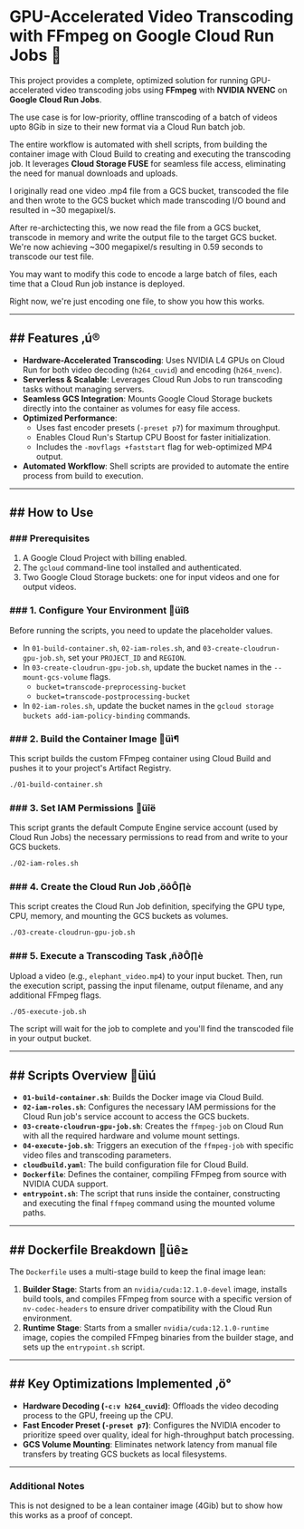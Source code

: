 # GPU-Accelerated Video Transcoding with FFmpeg on Google Cloud Run Jobs 🚀

This project provides a complete, optimized solution for running GPU-accelerated video transcoding jobs using
**FFmpeg** with **NVIDIA NVENC** on **Google Cloud Run Jobs**.

The use case is for low-priority, offline transcoding of a batch of videos upto 8Gib in size to their new format via a Cloud Run batch job.

The entire workflow is automated with shell scripts, from building the container image with Cloud Build to creating and executing the transcoding job. It leverages **Cloud Storage FUSE** for seamless file access, eliminating the need for manual downloads and uploads.

I originally read one video .mp4 file from a GCS bucket, transcoded the file and then wrote to the GCS bucket which made transcoding I/O bound and
resulted in ~30 megapixel/s.

After re-archictecting this, we now read the file from a GCS bucket, transcode in memory and write the output file to the target GCS bucket.
We're now achieving ~300 megapixel/s resulting in 0.59 seconds to transcode our test file.

You may want to modify this code to encode a large batch of files, each time that a Cloud Run job instance is deployed.

Right now, we're just encoding one file, to show you how this works.


---
## ## Features ‚ú®

- **Hardware-Accelerated Transcoding**: Uses NVIDIA L4 GPUs on Cloud Run for both video decoding (`h264_cuvid`) and encoding (`h264_nvenc`).
- **Serverless & Scalable**: Leverages Cloud Run Jobs to run transcoding tasks without managing servers.
- **Seamless GCS Integration**: Mounts Google Cloud Storage buckets directly into the container as volumes for easy file access.
- **Optimized Performance**:
  - Uses fast encoder presets (`-preset p7`) for maximum throughput.
  - Enables Cloud Run's Startup CPU Boost for faster initialization.
  - Includes the `-movflags +faststart` flag for web-optimized MP4 output.
- **Automated Workflow**: Shell scripts are provided to automate the entire process from build to execution.

---
## ## How to Use

### ### Prerequisites

1.  A Google Cloud Project with billing enabled.
2.  The `gcloud` command-line tool installed and authenticated.
3.  Two Google Cloud Storage buckets: one for input videos and one for output videos.

### ### 1. Configure Your Environment üîß

Before running the scripts, you need to update the placeholder values.

-   In `01-build-container.sh`, `02-iam-roles.sh`, and `03-create-cloudrun-gpu-job.sh`, set your `PROJECT_ID` and `REGION`.
-   In `03-create-cloudrun-gpu-job.sh`, update the bucket names in the `--mount-gcs-volume` flags.
    -   `bucket=transcode-preprocessing-bucket`
    -   `bucket=transcode-postprocessing-bucket`
-   In `02-iam-roles.sh`, update the bucket names in the `gcloud storage buckets add-iam-policy-binding` commands.

### ### 2. Build the Container Image üì¶

This script builds the custom FFmpeg container using Cloud Build and pushes it to your project's Artifact Registry.

```bash
./01-build-container.sh
```

### ### 3. Set IAM Permissions üîë

This script grants the default Compute Engine service account (used by Cloud Run Jobs) the necessary permissions to read from and write to your GCS buckets.

```bash
./02-iam-roles.sh
```

### ### 4. Create the Cloud Run Job ‚öôÔ∏è

This script creates the Cloud Run Job definition, specifying the GPU type, CPU, memory, and mounting the GCS buckets as volumes.

```bash
./03-create-cloudrun-gpu-job.sh
```

### ### 5. Execute a Transcoding Task ‚ñ∂Ô∏è

Upload a video (e.g., `elephant_video.mp4`) to your input bucket. Then, run the execution script, passing the input filename, output filename, and any additional FFmpeg flags.

```bash
./05-execute-job.sh
```

The script will wait for the job to complete and you'll find the transcoded file in your output bucket.

---
## ## Scripts Overview üìú

- **`01-build-container.sh`**: Builds the Docker image via Cloud Build.
- **`02-iam-roles.sh`**: Configures the necessary IAM permissions for the Cloud Run job's service account to access the GCS buckets.
- **`03-create-cloudrun-gpu-job.sh`**: Creates the `ffmpeg-job` on Cloud Run with all the required hardware and volume mount settings.
- **`04-execute-job.sh`**: Triggers an execution of the `ffmpeg-job` with specific video files and transcoding parameters.
- **`cloudbuild.yaml`**: The build configuration file for Cloud Build.
- **`Dockerfile`**: Defines the container, compiling FFmpeg from source with NVIDIA CUDA support.
- **`entrypoint.sh`**: The script that runs inside the container, constructing and executing the final `ffmpeg` command using the mounted volume paths.

---
## ## Dockerfile Breakdown üê≥

The `Dockerfile` uses a multi-stage build to keep the final image lean:

1.  **Builder Stage**: Starts from an `nvidia/cuda:12.1.0-devel` image, installs build tools, and compiles FFmpeg from source with a specific version of `nv-codec-headers` to ensure driver compatibility with the Cloud Run environment.
2.  **Runtime Stage**: Starts from a smaller `nvidia/cuda:12.1.0-runtime` image, copies the compiled FFmpeg binaries from the builder stage, and sets up the `entrypoint.sh` script.

---
## ## Key Optimizations Implemented ‚ö°

- **Hardware Decoding (`-c:v h264_cuvid`)**: Offloads the video decoding process to the GPU, freeing up the CPU.
- **Fast Encoder Preset (`-preset p7`)**: Configures the NVIDIA encoder to prioritize speed over quality, ideal for high-throughput batch processing.
- **GCS Volume Mounting**: Eliminates network latency from manual file transfers by treating GCS buckets as local filesystems.

----

### Additional Notes

This is not designed to be a lean container image (4Gib) but to show how this works as a proof of concept.

